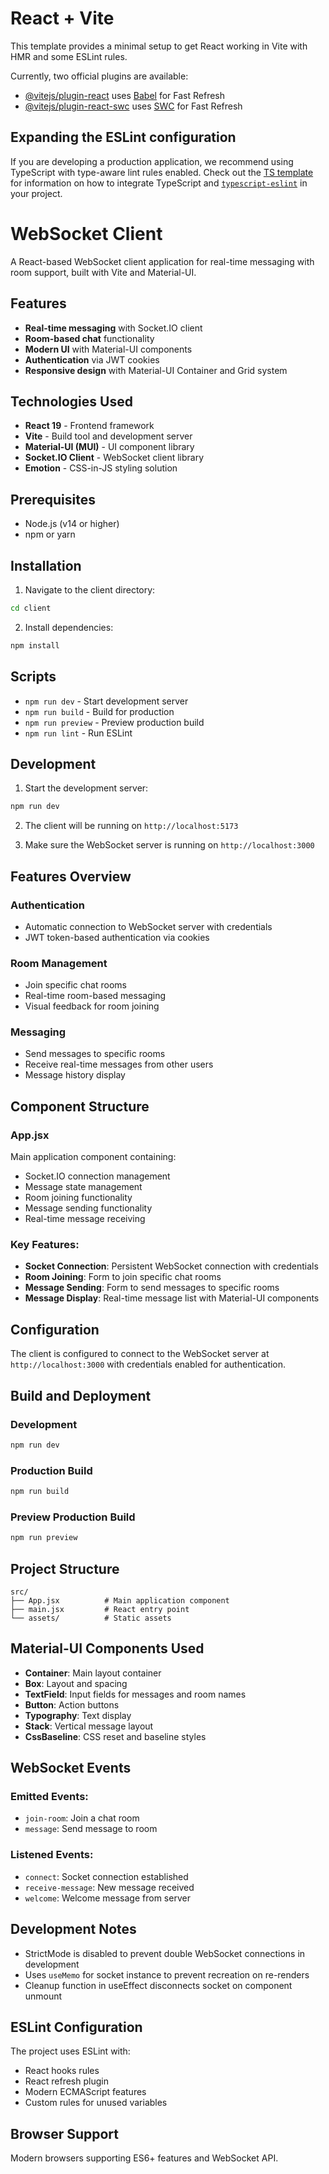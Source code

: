 # React + Vite

This template provides a minimal setup to get React working in Vite with HMR and some ESLint rules.

Currently, two official plugins are available:

- [@vitejs/plugin-react](https://github.com/vitejs/vite-plugin-react/blob/main/packages/plugin-react) uses [Babel](https://babeljs.io/) for Fast Refresh
- [@vitejs/plugin-react-swc](https://github.com/vitejs/vite-plugin-react/blob/main/packages/plugin-react-swc) uses [SWC](https://swc.rs/) for Fast Refresh

## Expanding the ESLint configuration

If you are developing a production application, we recommend using TypeScript with type-aware lint rules enabled. Check out the [TS template](https://github.com/vitejs/vite/tree/main/packages/create-vite/template-react-ts) for information on how to integrate TypeScript and [`typescript-eslint`](https://typescript-eslint.io) in your project.

# WebSocket Client

A React-based WebSocket client application for real-time messaging with room support, built with Vite and Material-UI.

## Features

- **Real-time messaging** with Socket.IO client
- **Room-based chat** functionality
- **Modern UI** with Material-UI components
- **Authentication** via JWT cookies
- **Responsive design** with Material-UI Container and Grid system

## Technologies Used

- **React 19** - Frontend framework
- **Vite** - Build tool and development server
- **Material-UI (MUI)** - UI component library
- **Socket.IO Client** - WebSocket client library
- **Emotion** - CSS-in-JS styling solution

## Prerequisites

- Node.js (v14 or higher)
- npm or yarn

## Installation

1. Navigate to the client directory:
```bash
cd client
```

2. Install dependencies:
```bash
npm install
```

## Scripts

- `npm run dev` - Start development server
- `npm run build` - Build for production
- `npm run preview` - Preview production build
- `npm run lint` - Run ESLint

## Development

1. Start the development server:
```bash
npm run dev
```

2. The client will be running on `http://localhost:5173`

3. Make sure the WebSocket server is running on `http://localhost:3000`

## Features Overview

### Authentication
- Automatic connection to WebSocket server with credentials
- JWT token-based authentication via cookies

### Room Management
- Join specific chat rooms
- Real-time room-based messaging
- Visual feedback for room joining

### Messaging
- Send messages to specific rooms
- Receive real-time messages from other users
- Message history display

## Component Structure

### App.jsx
Main application component containing:
- Socket.IO connection management
- Message state management
- Room joining functionality
- Message sending functionality
- Real-time message receiving

### Key Features:
- **Socket Connection**: Persistent WebSocket connection with credentials
- **Room Joining**: Form to join specific chat rooms
- **Message Sending**: Form to send messages to specific rooms
- **Message Display**: Real-time message list with Material-UI components

## Configuration

The client is configured to connect to the WebSocket server at `http://localhost:3000` with credentials enabled for authentication.

## Build and Deployment

### Development
```bash
npm run dev
```

### Production Build
```bash
npm run build
```

### Preview Production Build
```bash
npm run preview
```

## Project Structure

```
src/
├── App.jsx          # Main application component
├── main.jsx         # React entry point
└── assets/          # Static assets
```

## Material-UI Components Used

- **Container**: Main layout container
- **Box**: Layout and spacing
- **TextField**: Input fields for messages and room names
- **Button**: Action buttons
- **Typography**: Text display
- **Stack**: Vertical message layout
- **CssBaseline**: CSS reset and baseline styles

## WebSocket Events

### Emitted Events:
- `join-room`: Join a chat room
- `message`: Send message to room

### Listened Events:
- `connect`: Socket connection established
- `receive-message`: New message received
- `welcome`: Welcome message from server

## Development Notes

- StrictMode is disabled to prevent double WebSocket connections in development
- Uses `useMemo` for socket instance to prevent recreation on re-renders
- Cleanup function in useEffect disconnects socket on component unmount

## ESLint Configuration

The project uses ESLint with:
- React hooks rules
- React refresh plugin
- Modern ECMAScript features
- Custom rules for unused variables

## Browser Support

Modern browsers supporting ES6+ features and WebSocket API.
